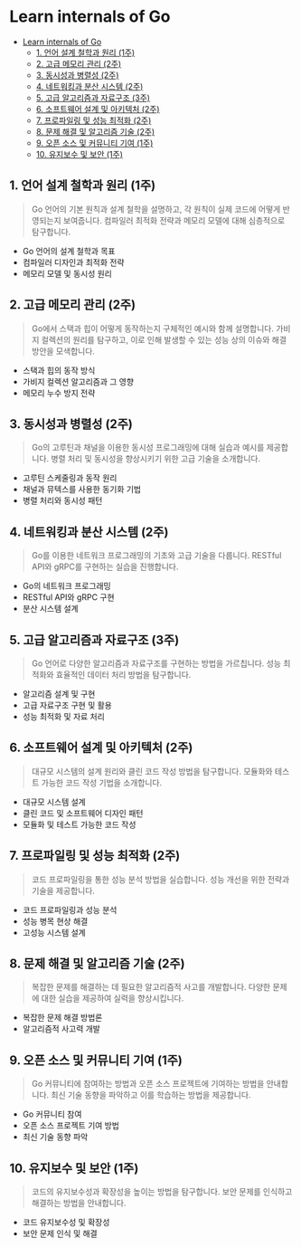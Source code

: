 # Learn internals of Go

- [Learn internals of Go](#learn-internals-of-go)
    - [1. 언어 설계 철학과 원리 (1주)](#1-언어-설계-철학과-원리-1주)
    - [2. 고급 메모리 관리 (2주)](#2-고급-메모리-관리-2주)
    - [3. 동시성과 병렬성 (2주)](#3-동시성과-병렬성-2주)
    - [4. 네트워킹과 분산 시스템 (2주)](#4-네트워킹과-분산-시스템-2주)
    - [5. 고급 알고리즘과 자료구조 (3주)](#5-고급-알고리즘과-자료구조-3주)
    - [6. 소프트웨어 설계 및 아키텍처 (2주)](#6-소프트웨어-설계-및-아키텍처-2주)
    - [7. 프로파일링 및 성능 최적화 (2주)](#7-프로파일링-및-성능-최적화-2주)
    - [8. 문제 해결 및 알고리즘 기술 (2주)](#8-문제-해결-및-알고리즘-기술-2주)
    - [9. 오픈 소스 및 커뮤니티 기여 (1주)](#9-오픈-소스-및-커뮤니티-기여-1주)
    - [10. 유지보수 및 보안 (1주)](#10-유지보수-및-보안-1주)

## 1. 언어 설계 철학과 원리 (1주)

> Go 언어의 기본 원칙과 설계 철학을 설명하고, 각 원칙이 실제 코드에 어떻게 반영되는지 보여줍니다.
> 컴파일러 최적화 전략과 메모리 모델에 대해 심층적으로 탐구합니다.

- Go 언어의 설계 철학과 목표
- 컴파일러 디자인과 최적화 전략
- 메모리 모델 및 동시성 원리

## 2. 고급 메모리 관리 (2주)

> Go에서 스택과 힙이 어떻게 동작하는지 구체적인 예시와 함께 설명합니다.
> 가비지 컬렉션의 원리를 탐구하고, 이로 인해 발생할 수 있는 성능 상의 이슈와 해결 방안을 모색합니다.

- 스택과 힙의 동작 방식
- 가비지 컬렉션 알고리즘과 그 영향
- 메모리 누수 방지 전략

## 3. 동시성과 병렬성 (2주)

> Go의 고루틴과 채널을 이용한 동시성 프로그래밍에 대해 실습과 예시를 제공합니다.
> 병렬 처리 및 동시성을 향상시키기 위한 고급 기술을 소개합니다.

- 고루틴 스케줄링과 동작 원리
- 채널과 뮤텍스를 사용한 동기화 기법
- 병렬 처리와 동시성 패턴

## 4. 네트워킹과 분산 시스템 (2주)

> Go를 이용한 네트워크 프로그래밍의 기초와 고급 기술을 다룹니다.
> RESTful API와 gRPC를 구현하는 실습을 진행합니다.

- Go의 네트워크 프로그래밍
- RESTful API와 gRPC 구현
- 분산 시스템 설계

## 5. 고급 알고리즘과 자료구조 (3주)

> Go 언어로 다양한 알고리즘과 자료구조를 구현하는 방법을 가르칩니다.
> 성능 최적화와 효율적인 데이터 처리 방법을 탐구합니다.

- 알고리즘 설계 및 구현
- 고급 자료구조 구현 및 활용
- 성능 최적화 및 자료 처리

## 6. 소프트웨어 설계 및 아키텍처 (2주)

> 대규모 시스템의 설계 원리와 클린 코드 작성 방법을 탐구합니다.
> 모듈화와 테스트 가능한 코드 작성 기법을 소개합니다.

- 대규모 시스템 설계
- 클린 코드 및 소프트웨어 디자인 패턴
- 모듈화 및 테스트 가능한 코드 작성

## 7. 프로파일링 및 성능 최적화 (2주)

> 코드 프로파일링을 통한 성능 분석 방법을 실습합니다.
> 성능 개선을 위한 전략과 기술을 제공합니다.

- 코드 프로파일링과 성능 분석
- 성능 병목 현상 해결
- 고성능 시스템 설계

## 8. 문제 해결 및 알고리즘 기술 (2주)

> 복잡한 문제를 해결하는 데 필요한 알고리즘적 사고를 개발합니다.
> 다양한 문제에 대한 실습을 제공하여 실력을 향상시킵니다.

- 복잡한 문제 해결 방법론
- 알고리즘적 사고력 개발

## 9. 오픈 소스 및 커뮤니티 기여 (1주)

> Go 커뮤니티에 참여하는 방법과 오픈 소스 프로젝트에 기여하는 방법을 안내합니다.
> 최신 기술 동향을 파악하고 이를 학습하는 방법을 제공합니다.

- Go 커뮤니티 참여
- 오픈 소스 프로젝트 기여 방법
- 최신 기술 동향 파악

## 10. 유지보수 및 보안 (1주)

> 코드의 유지보수성과 확장성을 높이는 방법을 탐구합니다.
> 보안 문제를 인식하고 해결하는 방법을 안내합니다.

- 코드 유지보수성 및 확장성
- 보안 문제 인식 및 해결
